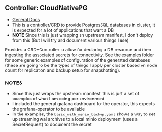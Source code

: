 ## Controller: CloudNativePG

- [General Docs](https://cloudnative-pg.io/documentation/1.24/)
- This is a controller/CRD to provide PostgresSQL databases in cluster, it is 
  expected for a lot of applications that want a DB
- **NOTE** Since this is just wrapping an upstream manifest, I don't deploy from
  this (But I will try and document various things I use)

Provides a CRD+Controller to allow for declaring a DB resource and then ingesting 
the associated secrets for connectivity.  See the examples folder for some generic
examples of configuration of the generated databases (these are going to be the
types of things I apply per cluster based on node count for replication and backup
setup for snapshotting).

### NOTES

- Since this just wraps the upstream manifest, this is just a set of examples of 
  what I am doing per environment
- I included the general grafana dashboard for the operator, this expects the 
  grafana-operator to be available
- In the examples, the `basic_with_minio_backup.yaml` shows a way to set up 
  streaming wal archives to a local minio deployment (uses a SecretRequest) to 
  document the secret
